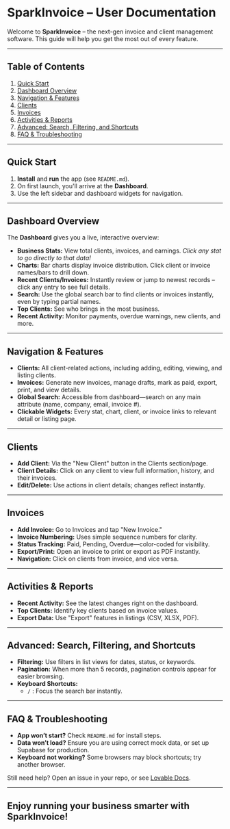 
# SparkInvoice – User Documentation

Welcome to **SparkInvoice** – the next-gen invoice and client management software. This guide will help you get the most out of every feature.

---

## Table of Contents

1. [Quick Start](#quick-start)
2. [Dashboard Overview](#dashboard-overview)
3. [Navigation & Features](#navigation--features)
4. [Clients](#clients)
5. [Invoices](#invoices)
6. [Activities & Reports](#activities--reports)
7. [Advanced: Search, Filtering, and Shortcuts](#advanced-search-filtering-and-shortcuts)
8. [FAQ & Troubleshooting](#faq--troubleshooting)

---

## Quick Start

1. **Install** and **run** the app (see `README.md`).
2. On first launch, you'll arrive at the **Dashboard**.
3. Use the left sidebar and dashboard widgets for navigation.

---

## Dashboard Overview

The **Dashboard** gives you a live, interactive overview:
- **Business Stats:** View total clients, invoices, and earnings. *Click any stat to go directly to that data!*
- **Charts:** Bar charts display invoice distribution. Click client or invoice names/bars to drill down.
- **Recent Clients/Invoices:** Instantly review or jump to newest records – click any entry to see full details.
- **Search:** Use the global search bar to find clients or invoices instantly, even by typing partial names.
- **Top Clients:** See who brings in the most business.
- **Recent Activity:** Monitor payments, overdue warnings, new clients, and more.

---

## Navigation & Features

- **Clients:** All client-related actions, including adding, editing, viewing, and listing clients.
- **Invoices:** Generate new invoices, manage drafts, mark as paid, export, print, and view details.
- **Global Search:** Accessible from dashboard—search on any main attribute (name, company, email, invoice #).
- **Clickable Widgets:** Every stat, chart, client, or invoice links to relevant detail or listing page.

---

## Clients

- **Add Client:** Via the "New Client" button in the Clients section/page.
- **Client Details:** Click on any client to view full information, history, and their invoices.
- **Edit/Delete:** Use actions in client details; changes reflect instantly.

---

## Invoices

- **Add Invoice:** Go to Invoices and tap "New Invoice."
- **Invoice Numbering:** Uses simple sequence numbers for clarity.
- **Status Tracking:** Paid, Pending, Overdue—color-coded for visibility.
- **Export/Print:** Open an invoice to print or export as PDF instantly.
- **Navigation:** Click on clients from invoice, and vice versa.

---

## Activities & Reports

- **Recent Activity:** See the latest changes right on the dashboard.
- **Top Clients:** Identify key clients based on invoice values.
- **Export Data:** Use "Export" features in listings (CSV, XLSX, PDF).

---

## Advanced: Search, Filtering, and Shortcuts

- **Filtering:** Use filters in list views for dates, status, or keywords.
- **Pagination:** When more than 5 records, pagination controls appear for easier browsing.
- **Keyboard Shortcuts:**  
    - `/` : Focus the search bar instantly.

---

## FAQ & Troubleshooting

- **App won’t start?** Check `README.md` for install steps.
- **Data won’t load?** Ensure you are using correct mock data, or set up Supabase for production.
- **Keyboard not working?** Some browsers may block shortcuts; try another browser.

Still need help? Open an issue in your repo, or see [Lovable Docs](https://docs.lovable.dev/user-guides/).

---

## Enjoy running your business smarter with SparkInvoice!
